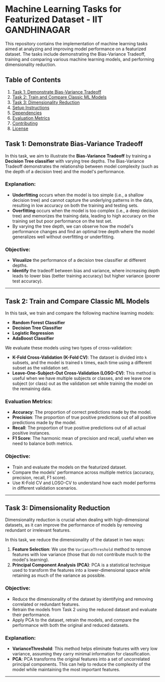 # Machine Learning Tasks for Featurized Dataset - IIT GANDHINAGAR

This repository contains the implementation of machine learning tasks aimed at analyzing and improving model performance on a featurized dataset. The tasks include demonstrating the Bias-Variance Tradeoff, training and comparing various machine learning models, and performing dimensionality reduction.

## Table of Contents
1. [Task 1: Demonstrate Bias-Variance Tradeoff](#task-1-demonstrate-bias-variance-tradeoff)
2. [Task 2: Train and Compare Classic ML Models](#task-2-train-and-compare-classic-ml-models)
3. [Task 3: Dimensionality Reduction](#task-3-dimensionality-reduction)
4. [Setup Instructions](#setup-instructions)
5. [Dependencies](#dependencies)
6. [Evaluation Metrics](#evaluation-metrics)
7. [Contributing](#contributing)
8. [License](#license)

## Task 1: Demonstrate Bias-Variance Tradeoff

In this task, we aim to illustrate the **Bias-Variance Tradeoff** by training a **Decision Tree classifier** with varying tree depths. The Bias-Variance Tradeoff demonstrates the relationship between model complexity (such as the depth of a decision tree) and the model's performance.

### Explanation:
- **Underfitting** occurs when the model is too simple (i.e., a shallow decision tree) and cannot capture the underlying patterns in the data, resulting in low accuracy on both the training and testing sets.
- **Overfitting** occurs when the model is too complex (i.e., a deep decision tree) and memorizes the training data, leading to high accuracy on the training set but poor performance on the test set.
- By varying the tree depth, we can observe how the model's performance changes and find an optimal tree depth where the model generalizes well without overfitting or underfitting.

### Objective:
- **Visualize** the performance of a decision tree classifier at different depths.
- **Identify** the tradeoff between bias and variance, where increasing depth leads to lower bias (better training accuracy) but higher variance (poorer test accuracy).

---

## Task 2: Train and Compare Classic ML Models

In this task, we train and compare the following machine learning models:
- **Random Forest Classifier**
- **Decision Tree Classifier**
- **Logistic Regression**
- **AdaBoost Classifier**

We evaluate these models using two types of cross-validation:
- **K-Fold Cross-Validation (K-Fold CV)**: The dataset is divided into `k` subsets, and the model is trained `k` times, each time using a different subset as the validation set.
- **Leave-One-Subject-Out Cross-Validation (LOSO-CV)**: This method is useful when we have multiple subjects or classes, and we leave one subject (or class) out as the validation set while training the model on the remaining data.

### Evaluation Metrics:
- **Accuracy**: The proportion of correct predictions made by the model.
- **Precision**: The proportion of true positive predictions out of all positive predictions made by the model.
- **Recall**: The proportion of true positive predictions out of all actual positive instances.
- **F1 Score**: The harmonic mean of precision and recall, useful when we need to balance both metrics.

### Objective:
- Train and evaluate the models on the featurized dataset.
- Compare the models' performance across multiple metrics (accuracy, precision, recall, F1 score).
- Use K-Fold CV and LOSO-CV to understand how each model performs in different validation scenarios.

---

## Task 3: Dimensionality Reduction

Dimensionality reduction is crucial when dealing with high-dimensional datasets, as it can improve the performance of models by removing redundant or irrelevant features.

In this task, we reduce the dimensionality of the dataset in two ways:
1. **Feature Selection**: We use the `VarianceThreshold` method to remove features with low variance (those that do not contribute much to the model's learning).
2. **Principal Component Analysis (PCA)**: PCA is a statistical technique used to transform the features into a lower-dimensional space while retaining as much of the variance as possible.

### Objective:
- Reduce the dimensionality of the dataset by identifying and removing correlated or redundant features.
- Retrain the models from Task 2 using the reduced dataset and evaluate their performance.
- Apply PCA to the dataset, retrain the models, and compare the performance with both the original and reduced datasets.

### Explanation:
- **VarianceThreshold**: This method helps eliminate features with very low variance, assuming they carry minimal information for classification.
- **PCA**: PCA transforms the original features into a set of uncorrelated principal components. This can help to reduce the complexity of the model while maintaining the most important features.

---
